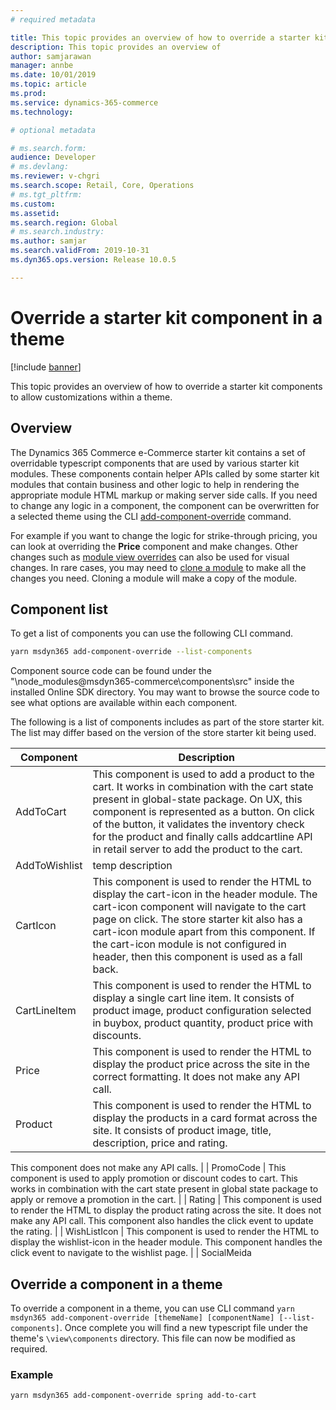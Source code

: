```yaml
---
# required metadata

title: This topic provides an overview of how to override a starter kit components to allow customizations within a theme.
description: This topic provides an overview of 
author: samjarawan
manager: annbe
ms.date: 10/01/2019
ms.topic: article
ms.prod: 
ms.service: dynamics-365-commerce
ms.technology: 

# optional metadata

# ms.search.form: 
audience: Developer
# ms.devlang: 
ms.reviewer: v-chgri
ms.search.scope: Retail, Core, Operations
# ms.tgt_pltfrm: 
ms.custom: 
ms.assetid: 
ms.search.region: Global
# ms.search.industry: 
ms.author: samjar
ms.search.validFrom: 2019-10-31
ms.dyn365.ops.version: Release 10.0.5

---
```

# Override a starter kit component in a theme

[!include [banner](../includes/banner.md)]

This topic provides an overview of how to override a starter kit components to allow customizations within a theme.

## Overview
The Dynamics 365 Commerce e-Commerce starter kit contains a set of overridable typescript components that are used by various starter kit modules.  These components contain helper APIs called by some starter kit modules that contain business and other logic to help in rendering the appropriate module HTML markup or making server side calls.  If you need to change any logic in a component, the component can be overwritten for a selected theme using the CLI [add-component-override](cli-command-reference.md) command. 

For example if you want to change the logic for strike-through pricing, you can look at overriding the **Price** component and make changes.  Other changes such as [module view overrides](theme-module-extensions.md) can also be used for visual changes.  In rare cases, you may need to [clone a module]() to make all the changes you need.  Cloning a module will make a copy of the module.

## Component list
To get a list of components you can use the following CLI command. 

```bash
yarn msdyn365 add-component-override --list-components
```

Component source code can be found under the "\node_modules\@msdyn365-commerce\components\src\" inside the installed Online SDK directory.  You may want to browse the source code to see what options are available within each component.

The following is a list of components includes as part of the store starter kit.  The list may differ based on the version of the store starter kit being used.

| Component                 | Description                                                           |
|---------------------------|-----------------------------------------------------------------------|
| AddToCart     | This component is used to add a product to the cart. It works in combination with the cart state present in global-state package.  On UX, this component is represented as a button. On click of the button, it validates the inventory check for the product and finally calls addcartline API in retail server to add the product to the cart. |
| AddToWishlist | temp description |
| CartIcon      | This component is used to render the HTML to display the cart-icon in the header module. The cart-icon component will navigate to the cart page on click.  The store starter kit also has a cart-icon module apart from this component. If the cart-icon module is not configured in header, then this component is used as a fall back. |
| CartLineItem  | This component is used to render the HTML to display a single cart line item. It consists of product image, product configuration selected in buybox, product quantity, product price with discounts.  |
| Price         | This component is used to render the HTML to display the product price across the site in the correct formatting. It does not make any API call. |
| Product       | This component is used to render the HTML to display the products in a card format across the site. It consists of product image, title, description, price and rating.
This component does not make any API calls.
 |
| PromoCode     | This component is used to apply promotion or discount codes to cart. This works in combination with the cart state present in global state package to apply or remove a promotion in the cart. |
| Rating        | This component is used to render the HTML to display the product rating across the site. It does not make any API call. This component also handles the click event to update the rating. |
| WishListIcon  | This component is used to render the HTML to display the wishlist-icon in the header module. This component handles the click event to navigate to the wishlist  page. |
| SocialMeida 

## Override a component in a theme
To override a component in a theme, you can use CLI command ```yarn msdyn365 add-component-override [themeName] [componentName] [--list-components]```.  Once complete you will find a new typescript file under the theme's ```\view\components``` directory.  This file can now be modified as required. 

### Example
```yarn msdyn365 add-component-override spring add-to-cart```





